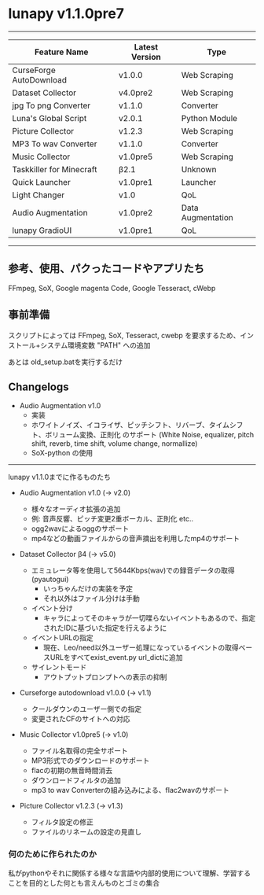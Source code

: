 # lunapy v1.1.0pre7

-----------
| Feature Name | Latest Version | Type |
|---|---|---|
| CurseForge AutoDownload | v1.0.0 | Web Scraping |
| Dataset Collector | v4.0pre2 | Web Scraping |
| jpg To png Converter | v1.1.0 | Converter |
| Luna's Global Script | v2.0.1 | Python Module |
| Picture Collector | v1.2.3 | Web Scraping |
| MP3 To wav Converter | v1.1.0 | Converter |
| Music Collector | v1.0pre5 | Web  Scraping |
| Taskkiller for Minecraft | β2.1 | Unknown |
| Quick Launcher | v1.0pre1 | Launcher |
| Light Changer | v1.0 | QoL |
| Audio Augmentation | v1.0pre2 | Data Augmentation |
| lunapy GradioUI | v1.0pre1 | QoL |

-----------

## 参考、使用、パクったコードやアプリたち

FFmpeg, SoX, Google magenta Code, Google Tesseract, cWebp

## 事前準備

スクリプトによっては FFmpeg, SoX, Tesseract, cwebp を要求するため、インストール+システム環境変数 "PATH" への追加

あとは old_setup.batを実行するだけ

## Changelogs

- Audio Augmentation v1.0
  - 実装
  - ホワイトノイズ、イコライザ、ピッチシフト、リバーブ、タイムシフト、ボリューム変換、正則化 のサポート (White Noise, equalizer, pitch shift, reverb, time shift, volume change, normallize)
  - SoX-python の使用

-----------

lunapy v1.1.0までに作るものたち

- Audio Augmentation v1.0 (-> v2.0)
  - 様々なオーディオ拡張の追加
  - 例: 音声反響、ピッチ変更2重ボーカル、正則化 etc..
  - ogg2wavによるoggのサポート
  - mp4などの動画ファイルからの音声摘出を利用したmp4のサポート

- Dataset Collector β4 (-> v5.0)
  - エミュレータ等を使用して5644Kbps(wav)での録音データの取得 (pyautogui)
    - いっちゃんだけの実装を予定
    - それ以外はファイル分けは手動
  - イベント分け
    - キャラによってそのキャラが一切喋らないイベントもあるので、指定されたIDに基づいた指定を行えるように
  - イベントURLの指定
    - 現在、Leo/need以外ユーザー処理になっているイベントの取得ベースURLをすべてexist_event.py url_dictに追加
  - サイレントモード
    - アウトプットプロンプトへの表示の抑制

- Curseforge autodownload v1.0.0 (-> v1.1)
  - クールダウンのユーザー側での指定
  - 変更されたCFのサイトへの対応

- Music Collector v1.0pre5 (-> v1.0)
  - ファイル名取得の完全サポート
  - MP3形式でのダウンロードのサポート
  - flacの初期の無音時間消去
  - ダウンロードフィルタの追加
  - mp3 to wav Converterの組み込みによる、flac2wavのサポート

- Picture Collector v1.2.3 (-> v1.3)
  - フィルタ設定の修正
  - ファイルのリネームの設定の見直し

### 何のために作られたのか

私がpythonやそれに関係する様々な言語や内部的使用について理解、学習することを目的とした何とも言えんものとゴミの集合
